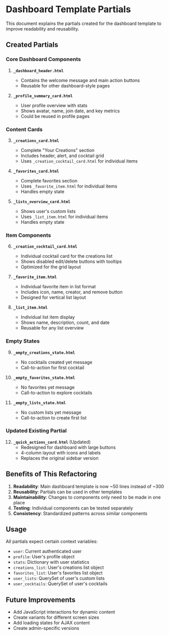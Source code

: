 # Dashboard Template Partials

This document explains the partials created for the dashboard template to improve readability and reusability.

## Created Partials

### Core Dashboard Components

1. **`_dashboard_header.html`**
   - Contains the welcome message and main action buttons
   - Reusable for other dashboard-style pages

2. **`_profile_summary_card.html`**
   - User profile overview with stats
   - Shows avatar, name, join date, and key metrics
   - Could be reused in profile pages

### Content Cards

3. **`_creations_card.html`**
   - Complete "Your Creations" section
   - Includes header, alert, and cocktail grid
   - Uses `_creation_cocktail_card.html` for individual items

4. **`_favorites_card.html`**
   - Complete favorites section
   - Uses `_favorite_item.html` for individual items
   - Handles empty state

5. **`_lists_overview_card.html`**
   - Shows user's custom lists
   - Uses `_list_item.html` for individual items
   - Handles empty state

### Item Components

6. **`_creation_cocktail_card.html`**
   - Individual cocktail card for the creations list
   - Shows disabled edit/delete buttons with tooltips
   - Optimized for the grid layout

7. **`_favorite_item.html`**
   - Individual favorite item in list format
   - Includes icon, name, creator, and remove button
   - Designed for vertical list layout

8. **`_list_item.html`**
   - Individual list item display
   - Shows name, description, count, and date
   - Reusable for any list overview

### Empty States

9. **`_empty_creations_state.html`**
   - No cocktails created yet message
   - Call-to-action for first cocktail

10. **`_empty_favorites_state.html`**
    - No favorites yet message
    - Call-to-action to explore cocktails

11. **`_empty_lists_state.html`**
    - No custom lists yet message
    - Call-to-action to create first list

### Updated Existing Partial

12. **`_quick_actions_card.html`** (Updated)
    - Redesigned for dashboard with large buttons
    - 4-column layout with icons and labels
    - Replaces the original sidebar version

## Benefits of This Refactoring

1. **Readability**: Main dashboard template is now ~50 lines instead of ~300
2. **Reusability**: Partials can be used in other templates
3. **Maintainability**: Changes to components only need to be made in one place
4. **Testing**: Individual components can be tested separately
5. **Consistency**: Standardized patterns across similar components

## Usage

All partials expect certain context variables:
- `user`: Current authenticated user
- `profile`: User's profile object
- `stats`: Dictionary with user statistics
- `creations_list`: User's creations list object
- `favorites_list`: User's favorites list object
- `user_lists`: QuerySet of user's custom lists
- `user_cocktails`: QuerySet of user's cocktails

## Future Improvements

- Add JavaScript interactions for dynamic content
- Create variants for different screen sizes
- Add loading states for AJAX content
- Create admin-specific versions
